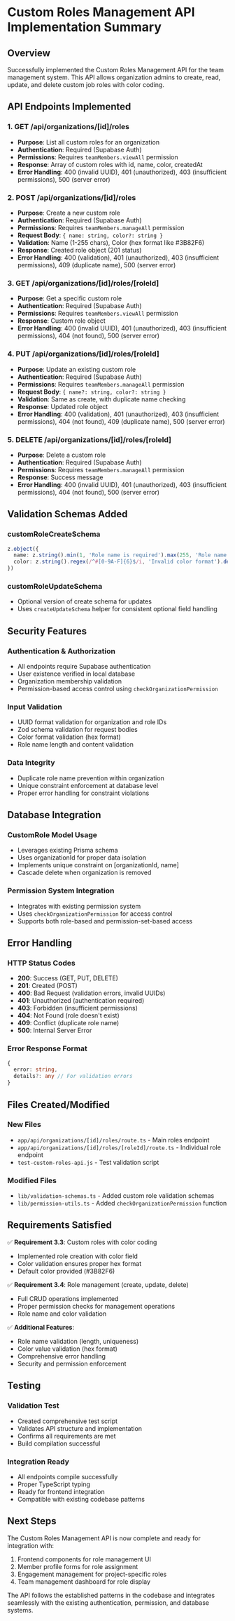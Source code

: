 # Custom Roles Management API Implementation Summary

## Overview
Successfully implemented the Custom Roles Management API for the team management system. This API allows organization admins to create, read, update, and delete custom job roles with color coding.

## API Endpoints Implemented

### 1. GET /api/organizations/[id]/roles
- **Purpose**: List all custom roles for an organization
- **Authentication**: Required (Supabase Auth)
- **Permissions**: Requires `teamMembers.viewAll` permission
- **Response**: Array of custom roles with id, name, color, createdAt
- **Error Handling**: 400 (invalid UUID), 401 (unauthorized), 403 (insufficient permissions), 500 (server error)

### 2. POST /api/organizations/[id]/roles
- **Purpose**: Create a new custom role
- **Authentication**: Required (Supabase Auth)
- **Permissions**: Requires `teamMembers.manageAll` permission
- **Request Body**: `{ name: string, color?: string }`
- **Validation**: Name (1-255 chars), Color (hex format like #3B82F6)
- **Response**: Created role object (201 status)
- **Error Handling**: 400 (validation), 401 (unauthorized), 403 (insufficient permissions), 409 (duplicate name), 500 (server error)

### 3. GET /api/organizations/[id]/roles/[roleId]
- **Purpose**: Get a specific custom role
- **Authentication**: Required (Supabase Auth)
- **Permissions**: Requires `teamMembers.viewAll` permission
- **Response**: Custom role object
- **Error Handling**: 400 (invalid UUID), 401 (unauthorized), 403 (insufficient permissions), 404 (not found), 500 (server error)

### 4. PUT /api/organizations/[id]/roles/[roleId]
- **Purpose**: Update an existing custom role
- **Authentication**: Required (Supabase Auth)
- **Permissions**: Requires `teamMembers.manageAll` permission
- **Request Body**: `{ name?: string, color?: string }`
- **Validation**: Same as create, with duplicate name checking
- **Response**: Updated role object
- **Error Handling**: 400 (validation), 401 (unauthorized), 403 (insufficient permissions), 404 (not found), 409 (duplicate name), 500 (server error)

### 5. DELETE /api/organizations/[id]/roles/[roleId]
- **Purpose**: Delete a custom role
- **Authentication**: Required (Supabase Auth)
- **Permissions**: Requires `teamMembers.manageAll` permission
- **Response**: Success message
- **Error Handling**: 400 (invalid UUID), 401 (unauthorized), 403 (insufficient permissions), 404 (not found), 500 (server error)

## Validation Schemas Added

### customRoleCreateSchema
```typescript
z.object({
  name: z.string().min(1, 'Role name is required').max(255, 'Role name too long'),
  color: z.string().regex(/^#[0-9A-F]{6}$/i, 'Invalid color format').default('#3B82F6'),
})
```

### customRoleUpdateSchema
- Optional version of create schema for updates
- Uses `createUpdateSchema` helper for consistent optional field handling

## Security Features

### Authentication & Authorization
- All endpoints require Supabase authentication
- User existence verified in local database
- Organization membership validation
- Permission-based access control using `checkOrganizationPermission`

### Input Validation
- UUID format validation for organization and role IDs
- Zod schema validation for request bodies
- Color format validation (hex format)
- Role name length and content validation

### Data Integrity
- Duplicate role name prevention within organization
- Unique constraint enforcement at database level
- Proper error handling for constraint violations

## Database Integration

### CustomRole Model Usage
- Leverages existing Prisma schema
- Uses organizationId for proper data isolation
- Implements unique constraint on [organizationId, name]
- Cascade delete when organization is removed

### Permission System Integration
- Integrates with existing permission system
- Uses `checkOrganizationPermission` for access control
- Supports both role-based and permission-set-based access

## Error Handling

### HTTP Status Codes
- **200**: Success (GET, PUT, DELETE)
- **201**: Created (POST)
- **400**: Bad Request (validation errors, invalid UUIDs)
- **401**: Unauthorized (authentication required)
- **403**: Forbidden (insufficient permissions)
- **404**: Not Found (role doesn't exist)
- **409**: Conflict (duplicate role name)
- **500**: Internal Server Error

### Error Response Format
```typescript
{
  error: string,
  details?: any // For validation errors
}
```

## Files Created/Modified

### New Files
- `app/api/organizations/[id]/roles/route.ts` - Main roles endpoint
- `app/api/organizations/[id]/roles/[roleId]/route.ts` - Individual role endpoint
- `test-custom-roles-api.js` - Test validation script

### Modified Files
- `lib/validation-schemas.ts` - Added custom role validation schemas
- `lib/permission-utils.ts` - Added `checkOrganizationPermission` function

## Requirements Satisfied

✅ **Requirement 3.3**: Custom roles with color coding
- Implemented role creation with color field
- Color validation ensures proper hex format
- Default color provided (#3B82F6)

✅ **Requirement 3.4**: Role management (create, update, delete)
- Full CRUD operations implemented
- Proper permission checks for management operations
- Role name and color validation

✅ **Additional Features**:
- Role name validation (length, uniqueness)
- Color value validation (hex format)
- Comprehensive error handling
- Security and permission enforcement

## Testing

### Validation Test
- Created comprehensive test script
- Validates API structure and implementation
- Confirms all requirements are met
- Build compilation successful

### Integration Ready
- All endpoints compile successfully
- Proper TypeScript typing
- Ready for frontend integration
- Compatible with existing codebase patterns

## Next Steps

The Custom Roles Management API is now complete and ready for integration with:
1. Frontend components for role management UI
2. Member profile forms for role assignment
3. Engagement management for project-specific roles
4. Team management dashboard for role display

The API follows the established patterns in the codebase and integrates seamlessly with the existing authentication, permission, and database systems.